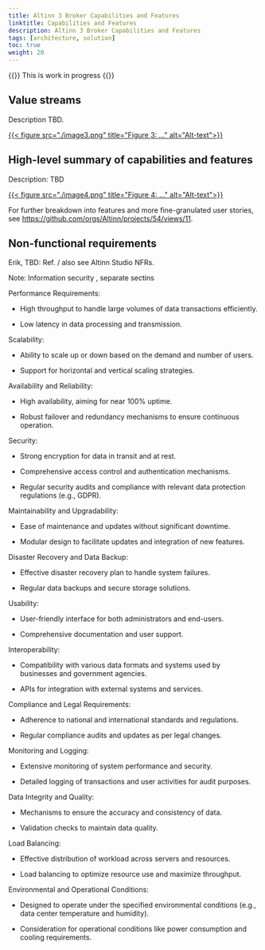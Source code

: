 ```yaml
---
title: Altinn 3 Broker Capabilities and Features
linktitle: Capabilities and Features
description: Altinn 3 Broker Capabilities and Features
tags: [architecture, solution]
toc: true
weight: 20
---
```


{{<notice warning>}} <!-- info -->
This is work in progress
{{</notice>}}

## Value streams

Description TBD.

[{{< figure src="./image3.png" title="Figure 3: ..." alt="Alt-text">}}](https://altinn.github.io/ark/models/archi-all/?view=id-10895c7502b84511bb272d77e91ecb00)


## High-level summary of capabilities and features

Description: TBD

[{{< figure src="./image4.png" title="Figure 4: ..." alt="Alt-text">}}](https://www.vg.no)


For further breakdown into features and more fine-granulated user
stories, see <https://github.com/orgs/Altinn/projects/54/views/11>.

## Non-functional requirements

Erik, TBD: Ref. / also see Altinn Studio NFRs.

Note: Information security , separate sectins

Performance Requirements:

- High throughput to handle large volumes of data transactions
  efficiently.

- Low latency in data processing and transmission.

Scalability:

- Ability to scale up or down based on the demand and number of users.

- Support for horizontal and vertical scaling strategies.

Availability and Reliability:

- High availability, aiming for near 100% uptime.

- Robust failover and redundancy mechanisms to ensure continuous
  operation.

Security:

- Strong encryption for data in transit and at rest.

- Comprehensive access control and authentication mechanisms.

- Regular security audits and compliance with relevant data protection
  regulations (e.g., GDPR).

Maintainability and Upgradability:

- Ease of maintenance and updates without significant downtime.

- Modular design to facilitate updates and integration of new features.

Disaster Recovery and Data Backup:

- Effective disaster recovery plan to handle system failures.

- Regular data backups and secure storage solutions.

Usability:

- User-friendly interface for both administrators and end-users.

- Comprehensive documentation and user support.

Interoperability:

- Compatibility with various data formats and systems used by businesses
  and government agencies.

- APIs for integration with external systems and services.

Compliance and Legal Requirements:

- Adherence to national and international standards and regulations.

- Regular compliance audits and updates as per legal changes.

Monitoring and Logging:

- Extensive monitoring of system performance and security.

- Detailed logging of transactions and user activities for audit
  purposes.

Data Integrity and Quality:

- Mechanisms to ensure the accuracy and consistency of data.

- Validation checks to maintain data quality.

Load Balancing:

- Effective distribution of workload across servers and resources.

- Load balancing to optimize resource use and maximize throughput.

Environmental and Operational Conditions:

- Designed to operate under the specified environmental conditions
  (e.g., data center temperature and humidity).

- Consideration for operational conditions like power consumption and
  cooling requirements.
